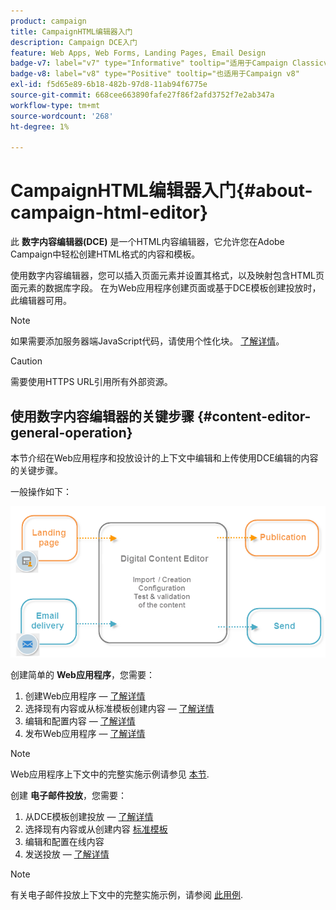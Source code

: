 ```yaml
---
product: campaign
title: CampaignHTML编辑器入门
description: Campaign DCE入门
feature: Web Apps, Web Forms, Landing Pages, Email Design
badge-v7: label="v7" type="Informative" tooltip="适用于Campaign Classicv7"
badge-v8: label="v8" type="Positive" tooltip="也适用于Campaign v8"
exl-id: f5d65e89-6b18-482b-97d8-11ab94f6775e
source-git-commit: 668cee663890fafe27f86f2afd3752f7e2ab347a
workflow-type: tm+mt
source-wordcount: '268'
ht-degree: 1%

---
```


# CampaignHTML编辑器入门{#about-campaign-html-editor}



此 **数字内容编辑器(DCE)** 是一个HTML内容编辑器，它允许您在Adobe Campaign中轻松创建HTML格式的内容和模板。

使用数字内容编辑器，您可以插入页面元素并设置其格式，以及映射包含HTML页面元素的数据库字段。 在为Web应用程序创建页面或基于DCE模板创建投放时，此编辑器可用。

>[!NOTE]
>
>如果需要添加服务器端JavaScript代码，请使用个性化块。 [了解详情](../../delivery/using/personalization-blocks.md)。

>[!CAUTION]
>
>需要使用HTTPS URL引用所有外部资源。

## 使用数字内容编辑器的关键步骤 {#content-editor-general-operation}

本节介绍在Web应用程序和投放设计的上下文中编辑和上传使用DCE编辑的内容的关键步骤。

一般操作如下：

![](assets/dce_schema.png)

创建简单的 **Web应用程序**，您需要：

1. 创建Web应用程序 —  [了解详情](creating-a-landing-page.md)
1. 选择现有内容或从标准模板创建内容 —  [了解详情](template-management.md)
1. 编辑和配置内容 —  [了解详情](editing-content.md)
1. 发布Web应用程序 —  [了解详情](creating-a-landing-page.md#step-3---publishing-content)

>[!NOTE]
>
>Web应用程序上下文中的完整实施示例请参见  [本节](creating-a-landing-page.md).

创建 **电子邮件投放**，您需要：

1. 从DCE模板创建投放 —  [了解详情](use-case-creating-an-email-delivery.md)
1. 选择现有内容或从创建内容 [标准模板](template-management.md)
1. 编辑和配置在线内容
1. 发送投放 —  [了解详情](../../delivery/using/steps-about-delivery-creation-steps.md)

>[!NOTE]
>
>有关电子邮件投放上下文中的完整实施示例，请参阅 [此用例](use-case-creating-an-email-delivery.md).

